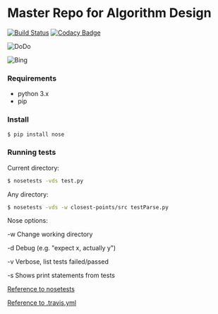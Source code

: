 # Master Repo for Algorithm Design
[![Build Status](https://travis-ci.org/Sebastian-ba/DoDoBing.svg?branch=fix-build)](https://travis-ci.org/Sebastian-ba/DoDoBing)
[![Codacy Badge](https://api.codacy.com/project/badge/Grade/2bef561e297d481da9944daf4f6dd2e2)](https://www.codacy.com/app/Sebastian-ba/DoDoBing?utm_source=github.com&amp;utm_medium=referral&amp;utm_content=Sebastian-ba/DoDoBing&amp;utm_campaign=Badge_Grade)

![DoDo](http://www.nhm.ac.uk/content/dam/nhmwww/our-science/news/2017/dodo-model-news-two-column.jpg "DoDo")

![Bing](https://mymerrychristmas.com/x/wp-content/uploads/2015/10/bingcrosby.jpg "Bing")

### Requirements

- python 3.x
- pip

### Install

```bash
$ pip install nose
```

### Running tests
Current directory:
```bash
$ nosetests -vds test.py
```

Any directory:
```bash
$ nosetests -vds -w closest-points/src testParse.py
```

Nose options:

-w Change working directory

-d Debug (e.g. "expect x, actually y")

-v Verbose, list tests failed/passed

-s Shows print statements from tests


[Reference to nosetests](http://pythontesting.net/framework/nose/nose-introduction/)

[Reference to .travis.yml](https://docs.travis-ci.com/user/languages/python/)
